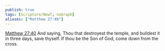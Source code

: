 ```yaml
---
publish: true
tags: [Scripture/NewT, noGraph]
aliases: ["Matthew 27:40"]
---
```

[Matthew 27:40](https://churchofjesuschrist.org/study/scriptures/nt/matt/27?lang=eng&id=p40#p40) And saying, Thou that destroyest the temple, and buildest it in three days, save thyself. If thou be the Son of God, come down from the cross.
